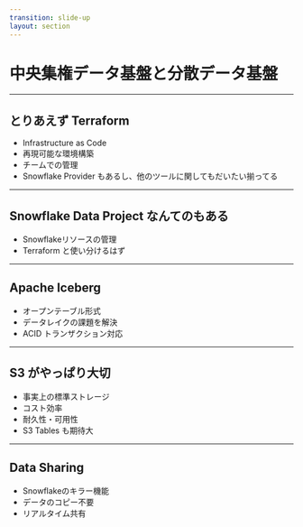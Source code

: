 ```yaml
---
transition: slide-up
layout: section
---
```


# 中央集権データ基盤と分散データ基盤

---

## とりあえず Terraform

- Infrastructure as Code
- 再現可能な環境構築
- チームでの管理
- Snowflake Provider もあるし、他のツールに関してもだいたい揃ってる

---

## Snowflake Data Project なんてのもある

- Snowflakeリソースの管理
- Terraform と使い分けるはず

---

## Apache Iceberg

- オープンテーブル形式
- データレイクの課題を解決
- ACID トランザクション対応

---

## S3 がやっぱり大切

- 事実上の標準ストレージ
- コスト効率
- 耐久性・可用性
- S3 Tables も期待大

---

## Data Sharing

- Snowflakeのキラー機能
- データのコピー不要
- リアルタイム共有
